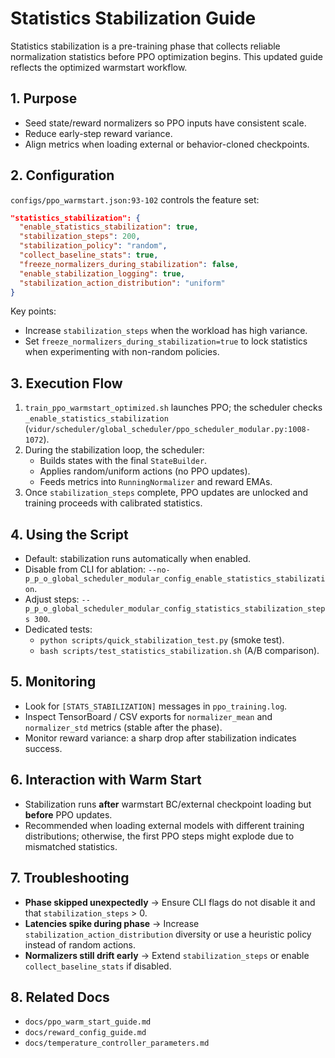 # Statistics Stabilization Guide

Statistics stabilization is a pre-training phase that collects reliable normalization statistics before PPO optimization begins. This updated guide reflects the optimized warmstart workflow.

## 1. Purpose
- Seed state/reward normalizers so PPO inputs have consistent scale.
- Reduce early-step reward variance.
- Align metrics when loading external or behavior-cloned checkpoints.

## 2. Configuration
`configs/ppo_warmstart.json:93-102` controls the feature set:
```json
"statistics_stabilization": {
  "enable_statistics_stabilization": true,
  "stabilization_steps": 200,
  "stabilization_policy": "random",
  "collect_baseline_stats": true,
  "freeze_normalizers_during_stabilization": false,
  "enable_stabilization_logging": true,
  "stabilization_action_distribution": "uniform"
}
```
Key points:
- Increase `stabilization_steps` when the workload has high variance.
- Set `freeze_normalizers_during_stabilization=true` to lock statistics when experimenting with non-random policies.

## 3. Execution Flow
1. `train_ppo_warmstart_optimized.sh` launches PPO; the scheduler checks `_enable_statistics_stabilization` (`vidur/scheduler/global_scheduler/ppo_scheduler_modular.py:1008-1072`).
2. During the stabilization loop, the scheduler:
   - Builds states with the final `StateBuilder`.
   - Applies random/uniform actions (no PPO updates).
   - Feeds metrics into `RunningNormalizer` and reward EMAs.
3. Once `stabilization_steps` complete, PPO updates are unlocked and training proceeds with calibrated statistics.

## 4. Using the Script
- Default: stabilization runs automatically when enabled.
- Disable from CLI for ablation: `--no-p_p_o_global_scheduler_modular_config_enable_statistics_stabilization`.
- Adjust steps: `--p_p_o_global_scheduler_modular_config_statistics_stabilization_steps 300`.
- Dedicated tests:
  - `python scripts/quick_stabilization_test.py` (smoke test).
  - `bash scripts/test_statistics_stabilization.sh` (A/B comparison).

## 5. Monitoring
- Look for `[STATS_STABILIZATION]` messages in `ppo_training.log`.
- Inspect TensorBoard / CSV exports for `normalizer_mean` and `normalizer_std` metrics (stable after the phase).
- Monitor reward variance: a sharp drop after stabilization indicates success.

## 6. Interaction with Warm Start
- Stabilization runs **after** warmstart BC/external checkpoint loading but **before** PPO updates.
- Recommended when loading external models with different training distributions; otherwise, the first PPO steps might explode due to mismatched statistics.

## 7. Troubleshooting
- **Phase skipped unexpectedly** → Ensure CLI flags do not disable it and that `stabilization_steps` > 0.
- **Latencies spike during phase** → Increase `stabilization_action_distribution` diversity or use a heuristic policy instead of random actions.
- **Normalizers still drift early** → Extend `stabilization_steps` or enable `collect_baseline_stats` if disabled.

## 8. Related Docs
- `docs/ppo_warm_start_guide.md`
- `docs/reward_config_guide.md`
- `docs/temperature_controller_parameters.md`
